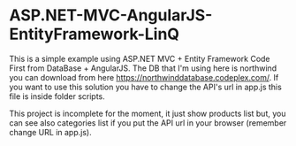# ASP.NET-MVC-AngularJS-EntityFramework-LinQ
This is a simple example using ASP.NET MVC + Entity Framework Code First from DataBase + AngularJS. The DB that I'm using here is northwind you can download from here https://northwinddatabase.codeplex.com/. If you want to use this solution you have to change the API's url in app.js this file is inside folder scripts. 

This project is incomplete for the moment, it just show products list but, you can see also categories list if you put the API url in your browser (remember change URL in app.js).
